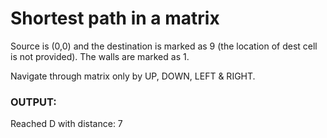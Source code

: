 # Shortest path in a matrix

Source is (0,0) and the destination is marked as 9 (the location of dest cell is not provided). The walls are marked as 1.

Navigate through matrix only by UP, DOWN, LEFT & RIGHT.

### OUTPUT:

Reached D with distance: 7
